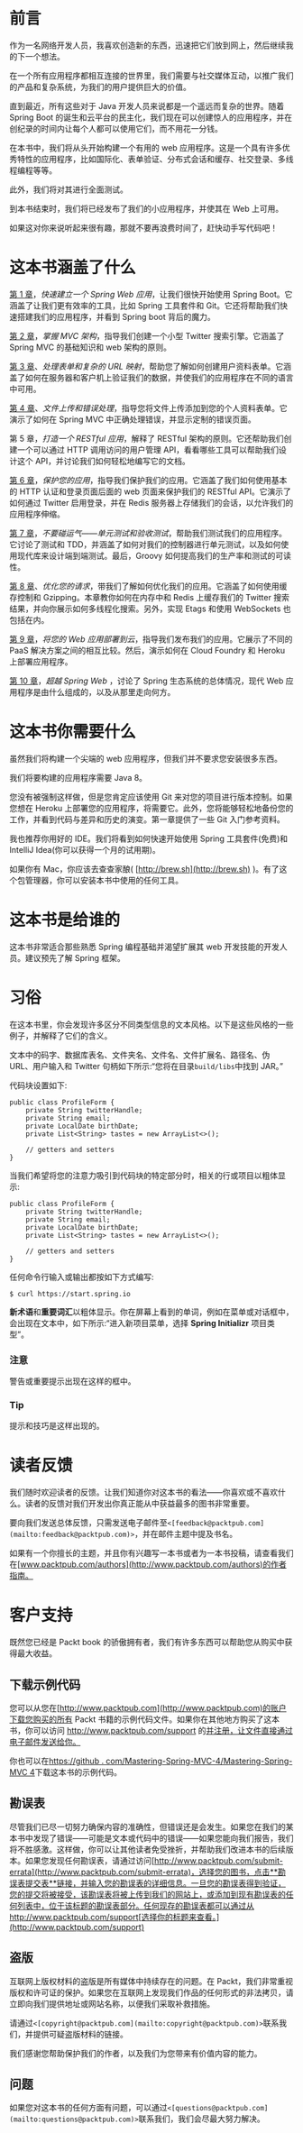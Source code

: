 # 前言

作为一名网络开发人员，我喜欢创造新的东西，迅速把它们放到网上，然后继续我的下一个想法。

在一个所有应用程序都相互连接的世界里，我们需要与社交媒体互动，以推广我们的产品和复杂系统，为我们的用户提供巨大的价值。

直到最近，所有这些对于 Java 开发人员来说都是一个遥远而复杂的世界。随着 Spring Boot 的诞生和云平台的民主化，我们现在可以创建惊人的应用程序，并在创纪录的时间内让每个人都可以使用它们，而不用花一分钱。

在本书中，我们将从头开始构建一个有用的 web 应用程序。这是一个具有许多优秀特性的应用程序，比如国际化、表单验证、分布式会话和缓存、社交登录、多线程编程等等。

此外，我们将对其进行全面测试。

到本书结束时，我们将已经发布了我们的小应用程序，并使其在 Web 上可用。

如果这对你来说听起来很有趣，那就不要再浪费时间了，赶快动手写代码吧！

# 这本书涵盖了什么

[第 1 章](01.html "Chapter 1\. Setting Up a Spring Web Application in No Time")，*快速建立一个 Spring Web 应用*，让我们很快开始使用 Spring Boot。它涵盖了让我们更有效率的工具，比如 Spring 工具套件和 Git。它还将帮助我们快速搭建我们的应用程序，并看到 Spring boot 背后的魔力。

[第 2 章](02.html "Chapter 2\. Mastering the MVC Architecture")，*掌握 MVC 架构*，指导我们创建一个小型 Twitter 搜索引擎。它涵盖了 Spring MVC 的基础知识和 web 架构的原则。

[第 3 章](03.html "Chapter 3\. Handling Forms and Complex URL Mapping")、*处理表单和复杂的 URL 映射*，帮助您了解如何创建用户资料表单。它涵盖了如何在服务器和客户机上验证我们的数据，并使我们的应用程序在不同的语言中可用。

[第 4 章](04.html "Chapter 4\. File Upload and Error Handling")、*文件上传和错误处理*，指导您将文件上传添加到您的个人资料表单。它演示了如何在 Spring MVC 中正确处理错误，并显示定制的错误页面。

第 5 章，*打造一个 RESTful 应用*，解释了 RESTful 架构的原则。它还帮助我们创建一个可以通过 HTTP 调用访问的用户管理 API，看看哪些工具可以帮助我们设计这个 API，并讨论我们如何轻松地编写它的文档。

[第 6 章](06.html "Chapter 6\. Securing Your Application")，*保护您的应用*，指导我们保护我们的应用。它涵盖了我们如何使用基本的 HTTP 认证和登录页面后面的 web 页面来保护我们的 RESTful API。它演示了如何通过 Twitter 启用登录，并在 Redis 服务器上存储我们的会话，以允许我们的应用程序伸缩。

[第 7 章](07.html "Chapter 7\. Leaving Nothing to Luck – Unit Tests and Acceptance Tests")，*不要碰运气——单元测试和验收测试*，帮助我们测试我们的应用程序。它讨论了测试和 TDD，并涵盖了如何对我们的控制器进行单元测试，以及如何使用现代库来设计端到端测试。最后，Groovy 如何提高我们的生产率和测试的可读性。

[第 8 章](08.html "Chapter 8\. Optimizing Your Requests")、*优化您的请求*，带我们了解如何优化我们的应用。它涵盖了如何使用缓存控制和 Gzipping。本章教你如何在内存中和 Redis 上缓存我们的 Twitter 搜索结果，并向你展示如何多线程化搜索。另外，实现 Etags 和使用 WebSockets 也包括在内。

[第 9 章](09.html "Chapter 9\. Deploying Your Web Application to the Cloud")，*将您的 Web 应用部署到云*，指导我们发布我们的应用。它展示了不同的 PaaS 解决方案之间的相互比较。然后，演示如何在 Cloud Foundry 和 Heroku 上部署应用程序。

[第 10 章](10.html "Chapter 10\. Beyond Spring Web")，*超越 Spring Web* ，讨论了 Spring 生态系统的总体情况，现代 Web 应用程序是由什么组成的，以及从那里走向何方。

# 这本书你需要什么

虽然我们将构建一个尖端的 web 应用程序，但我们并不要求您安装很多东西。

我们将要构建的应用程序需要 Java 8。

您没有被强制这样做，但是您肯定应该使用 Git 来对您的项目进行版本控制。如果您想在 Heroku 上部署您的应用程序，将需要它。此外，您将能够轻松地备份您的工作，并看到代码与差异和历史的演变。第一章提供了一些 Git 入门参考资料。

我也推荐你用好的 IDE。我们将看到如何快速开始使用 Spring 工具套件(免费)和 IntelliJ Idea(你可以获得一个月的试用期)。

如果你有 Mac，你应该去查查家酿( [http://brew.sh](http://brew.sh) )。有了这个包管理器，你可以安装本书中使用的任何工具。

# 这本书是给谁的

这本书非常适合那些熟悉 Spring 编程基础并渴望扩展其 web 开发技能的开发人员。建议预先了解 Spring 框架。

# 习俗

在这本书里，你会发现许多区分不同类型信息的文本风格。以下是这些风格的一些例子，并解释了它们的含义。

文本中的码字、数据库表名、文件夹名、文件名、文件扩展名、路径名、伪 URL、用户输入和 Twitter 句柄如下所示:“您将在目录`build/libs`中找到 JAR。”

代码块设置如下:

```
public class ProfileForm {
    private String twitterHandle;
    private String email;
    private LocalDate birthDate;
    private List<String> tastes = new ArrayList<>();

    // getters and setters
}
```

当我们希望将您的注意力吸引到代码块的特定部分时，相关的行或项目以粗体显示:

```
public class ProfileForm {
    private String twitterHandle;
    private String email;
    private LocalDate birthDate;
    private List<String> tastes = new ArrayList<>();

    // getters and setters
}
```

任何命令行输入或输出都按如下方式编写:

```
$ curl https://start.spring.io

```

**新术语**和**重要词汇**以粗体显示。你在屏幕上看到的单词，例如在菜单或对话框中，会出现在文本中，如下所示:“进入新项目菜单，选择 **Spring Initializr** 项目类型”。

### 注意

警告或重要提示出现在这样的框中。

### Tip

提示和技巧是这样出现的。

# 读者反馈

我们随时欢迎读者的反馈。让我们知道你对这本书的看法——你喜欢或不喜欢什么。读者的反馈对我们开发出你真正能从中获益最多的图书非常重要。

要向我们发送总体反馈，只需发送电子邮件至`<[feedback@packtpub.com](mailto:feedback@packtpub.com)>`，并在邮件主题中提及书名。

如果有一个你擅长的主题，并且你有兴趣写一本书或者为一本书投稿，请查看我们在[www.packtpub.com/authors](http://www.packtpub.com/authors)的作者指南。

# 客户支持

既然您已经是 Packt book 的骄傲拥有者，我们有许多东西可以帮助您从购买中获得最大收益。

## 下载示例代码

您可以从您在[http://www.packtpub.com](http://www.packtpub.com)的账户下载您购买的所有 Packt 书籍的示例代码文件。如果你在其他地方购买了这本书，你可以访问 http://www.packtpub.com/support 的[并注册，让文件直接通过电子邮件发送给你。](http://www.packtpub.com/support)

你也可以在[https://github . com/Mastering-Spring-MVC-4/Mastering-Spring-MVC 4](https://github.com/Mastering-Spring-MVC-4/mastering-spring-mvc4)下载这本书的示例代码。

## 勘误表

尽管我们已尽一切努力确保内容的准确性，但错误还是会发生。如果您在我们的某本书中发现了错误——可能是文本或代码中的错误——如果您能向我们报告，我们将不胜感激。这样做，你可以让其他读者免受挫折，并帮助我们改进本书的后续版本。如果您发现任何勘误表，请通过访问[http://www.packtpub.com/submit-errata](http://www.packtpub.com/submit-errata)，选择您的图书，点击**勘误表提交表**链接，并输入您的勘误表的详细信息。一旦您的勘误表得到验证，您的提交将被接受，该勘误表将被上传到我们的网站上，或添加到现有勘误表的任何列表中，位于该标题的勘误表部分。任何现存的勘误表都可以通过从 http://www.packtpub.com/support[选择你的标题来查看。](http://www.packtpub.com/support)

## 盗版

互联网上版权材料的盗版是所有媒体中持续存在的问题。在 Packt，我们非常重视版权和许可证的保护。如果您在互联网上发现我们作品的任何形式的非法拷贝，请立即向我们提供地址或网站名称，以便我们采取补救措施。

请通过`<[copyright@packtpub.com](mailto:copyright@packtpub.com)>`联系我们，并提供可疑盗版材料的链接。

我们感谢您帮助保护我们的作者，以及我们为您带来有价值内容的能力。

## 问题

如果您对这本书的任何方面有问题，可以通过`<[questions@packtpub.com](mailto:questions@packtpub.com)>`联系我们，我们会尽最大努力解决。